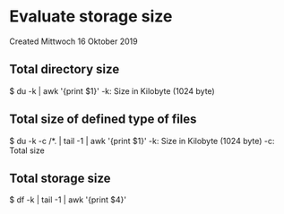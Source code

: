 # Evaluate storage size
Created Mittwoch 16 Oktober 2019

Total directory size
--------------------
$ du -k <Directory path> | awk '{print $1}'
-k: Size in Kilobyte (1024 byte)

Total size of defined type of files
-----------------------------------
$ du -k -c <Directory path>/*.<extension> | tail -1 | awk '{print $1}'
-k: Size in Kilobyte (1024 byte)
-c: Total size

Total storage size
------------------
$ df -k <path to dev> | tail -1 | awk '{print $4}'

